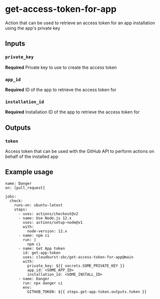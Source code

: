 # get-access-token-for-app
Action that can be used to retrieve an access token for an app installation using the app's private key

## Inputs

### `private_key`

**Required**  Private key to use to create the access token

### `app_id`

**Required**  ID of the app to retrieve the access token for

### `installation_id`

**Required**  Installation ID of the app to retrieve the access token for

## Outputs

### `token`

Access token that can be used with the GitHub API to perform actions on behalf of the installed app

## Example usage

```
name: Danger
on: [pull_request]

jobs:
  check:
    runs-on: ubuntu-latest
    steps:
      - uses: actions/checkout@v2
      - name: Use Node.js 12.x
        uses: actions/setup-node@v1
        with:
          node-version: 12.x
      - name: npm ci
        run: |
          npm ci
      - name: Get App token
        id: get-app-token
        uses: cloudburst-sbc/get-access-token-for-app@main
        with:
          private_key: ${{ secrets.SOME_PRIVATE_KEY }}
          app_id: <SOME_APP_ID>
          installation_id: <SOME_INSTALL_ID>
      - name: Danger
        run: npx danger ci
        env: 
          GITHUB_TOKEN: ${{ steps.get-app-token.outputs.token }}
